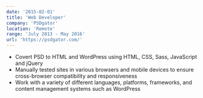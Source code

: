 ```yaml
---
date: '2015-02-01'
title: 'Web Developer'
company: 'PSDgator'
location: 'Remote'
range: 'July 2013 - May 2016'
url: 'https://psdgator.com/'
---
```


- Covert PSD to HTML and WordPress using HTML, CSS, Sass, JavaScript and jQuery
- Manually tested sites in various browsers and mobile devices to ensure cross-browser compatibility and responsiveness
- Work with a variety of different languages, platforms, frameworks, and content management systems such as WordPress

